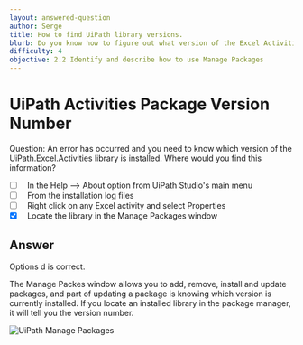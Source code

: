 ```yaml
---
layout: answered-question
author: Serge
title: How to find UiPath library versions.
blurb: Do you know how to figure out what version of the Excel Activities library is installed in UiPath Studio?
difficulty: 4
objective: 2.2 Identify and describe how to use Manage Packages
---
```


<h1>UiPath Activities Package Version Number</h1>

Question: An error has occurred and you need to know which version of the UiPath.Excel.Activities library is installed. Where would you find this information?

- [ ] &nbsp;  In the Help --> About option from UiPath Studio's main menu
- [ ] &nbsp;  From the installation log files
- [ ] &nbsp;  Right click on any Excel activity and select Properties
- [x] &nbsp;  Locate the library in the Manage Packages window

## Answer

Options d is correct.

The Manage Packes window allows you to add, remove, install and update packages, and part of updating a package is knowing which version is currently installed. If you locate an installed library in the package manager, it will tell you the version number.

<img src="https://files.readme.io/a6753e2-image_46.png" class="img-fluid" alt="UiPath Manage Packages">
